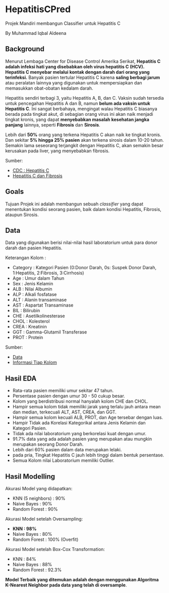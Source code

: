 # HepatitisCPred
Projek Mandiri membangun Classifier untuk Hepatitis C

By Muhammad Iqbal Aldeena

## Background
Menurut Lembaga Center for Disease Control Amerika Serikat, **Hepatitis C adalah infeksi hati yang disebabkan oleh virus hepatitis C (HCV). Hepatitis C menyebar melalui kontak dengan darah dari orang yang terinfeksi.** Banyak pasien tertular Hepatitis C karena **saling berbagi jarum** atau peralatan lainnya yang digunakan untuk mempersiapkan dan memasukkan obat-obatan kedalam darah.

Hepatitis sendiri terbagi 3, yaitu Hepatitis A, B, dan C. Vaksin sudah tersedia untuk pencegahan Hepatitis A dan B, namun **belum ada vaksin untuk Hepatitis C**. Ini sangat berbahaya, mengingat walau Hepatitis C biasanya berada pada tingkat akut, di sebagian orang virus ini akan naik menjadi tingkat kronis, yang dapat **menyebabkan masalah kesehatan jangka panjang** lainnya, seperti **Fibrosis** dan **Sirosis**.

Lebih dari **50%** orang yang terkena Hepatitis C akan naik ke tingkat kronis. Dan sekitar **5% hingga 25% pasien** akan terkena sirosis dalam 10-20 tahun. Semakin lama seseorang terjangkit dengan Hepatitis C, akan semakin besar kerusakan pada liver, yang menyebabkan fibrosis.

Sumber:
- [CDC : Hepatitis C](https://www.cdc.gov/hepatitis/hcv/index.htm#:~:text=Hepatitis%20C%20is%20a%20liver,to%20prepare%20and%20inject%20drugs.)
- [Hepatitis C dan Fibrosis](https://www.healthline.com/health/hepatitis-c-fibrosis-score#fibrosis-score)

## **Goals**
Tujuan Projek ini adalah membangun sebuah *classifier* yang dapat menentukan kondisi seorang pasien, baik dalam kondisi Hepatitis, Fibrosis, ataupun Sirosis.

## **Data**
Data yang digunakan berisi nilai-nilai hasil laboratorium untuk para donor darah dan pasien Hepatitis.

Keterangan Kolom :
-  Category : Kategori Pasien (0:Donor Darah, 0s: Suspek Donor Darah, 1:Hepatitis, 2:Fibrosis, 3:Cirrhosis)
-  Age : Umur dalam Tahun
-  Sex : Jenis Kelamin
-  ALB : Nilai Albumin
-  ALP : Alkali fosfatase
-  ALT : Alanin transaminase
-  AST : Aspartat Transaminase
-  BIL : Bilirubin
-  CHE : Asetilkolinesterase
-  CHOL : Kolesterol
-  CREA : Kreatinin
-  GGT : Gamma-Glutamil Transferase
-  PROT : Protein

Sumber:
- [Data](https://archive.ics.uci.edu/dataset/571/hcv+data)
- [Informasi Tiap Kolom](https://rstudio-pubs-static.s3.amazonaws.com/782255_662e3ed516fe41a2b89cea20400e3fec.html)


## **Hasil EDA**
- Rata-rata pasien memiliki umur sekitar 47 tahun.
- Persentase pasien dengan umur 30 - 50 cukup besar.
- Kolom yang berdistribusi normal hanyalah kolom CHE dan CHOL.
- Hampir semua kolom tidak memiliki jarak yang terlalu jauh antara mean dan median, terkecuali ALT, AST, CREA, dan GGT.
- Hampir semua kolom kecuali ALB, PROT, dan Age tersebar dengan luas.
- Hampir Tidak ada Korelasi Kategorikal antara Jenis Kelamin dan Kategori Pasien.
- Tidak ada nilai laboratorium yang berkorelasi kuat dengan umur.
- 91.7% data yang ada adalah pasien yang merupakan atau mungkin merupakan seorang Donor Darah.
- Lebih dari 60% pasien dalam data merupakan lelaki.
- pada pria, Tingkat Hepatitis C jauh lebih tinggi dalam bentuk persentase.
- Semua Kolom nilai Laboratorium memiliki Outlier.

## **Hasil Modelling**
Akurasi Model yang didapatkan:
- KNN (5 neighbors)   : 90%
- Naive Bayes         : 90%
- Random Forest       : 90%

Akurasi Model setelah Oversampling:
- **KNN                 : 98%**
- Naive Bayes         : 80%
- Random Forest       : 100% (Overfit)
 
Akurasi Model setelah Box-Cox Transformation:
- KNN                 : 84%
- Naive Bayes         : 88%
- Random Forest       : 92.3%

**Model Terbaik yang ditemukan adalah dengan menggunakan Algoritma K-Nearest Neighbor pada data yang telah di oversample**.
 


